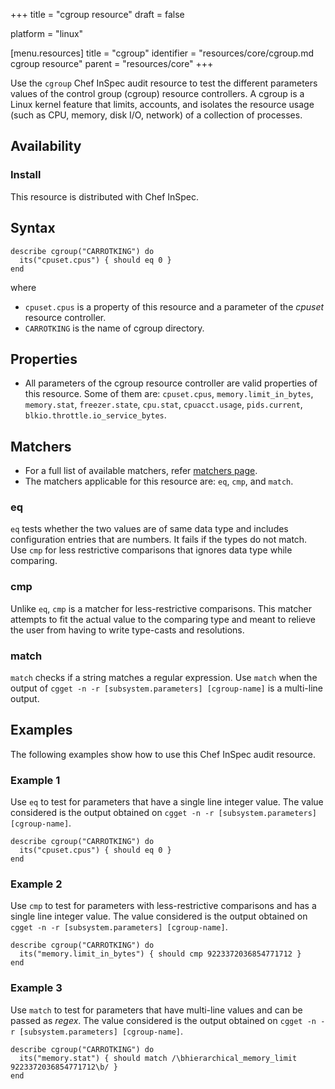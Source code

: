 +++
title = "cgroup resource"
draft = false

platform = "linux"

[menu.resources]
    title = "cgroup"
    identifier = "resources/core/cgroup.md cgroup resource"
    parent = "resources/core"
+++

Use the `cgroup` Chef InSpec audit resource to test the different parameters values of the control group (cgroup) resource controllers. A cgroup is a Linux kernel feature that limits, accounts, and isolates the resource usage (such as CPU, memory, disk I/O, network) of a collection of processes.

## Availability

### Install

This resource is distributed with Chef InSpec.

## Syntax

    describe cgroup("CARROTKING") do
      its("cpuset.cpus") { should eq 0 }
    end
where

- `cpuset.cpus` is a property of this resource and a parameter of the *cpuset* resource controller.
- `CARROTKING` is the name of cgroup directory.

## Properties

- All parameters of the cgroup resource controller are valid properties of this resource. Some of them are: `cpuset.cpus`, `memory.limit_in_bytes`, `memory.stat`, `freezer.state`, `cpu.stat`, `cpuacct.usage`, `pids.current`, `blkio.throttle.io_service_bytes`.

## Matchers

- For a full list of available matchers, refer [matchers page](https://docs.chef.io/inspec/matchers/).
- The matchers applicable for this resource are: `eq`, `cmp`, and `match`.

### eq

`eq` tests whether the two values are of same data type and includes configuration entries that are numbers. It fails if the types do not match. Use `cmp` for less restrictive comparisons that ignores data type while comparing.

### cmp

Unlike `eq`, `cmp` is a matcher for less-restrictive comparisons. This matcher attempts to fit the actual value to the comparing type and meant to relieve the user from having to write type-casts and resolutions.

### match

`match` checks if a string matches a regular expression. Use `match` when the output of `cgget -n -r [subsystem.parameters] [cgroup-name]` is a multi-line output.

## Examples

The following examples show how to use this Chef InSpec audit resource.

### Example 1

Use `eq` to test for parameters that have a single line integer value. The value considered is the output obtained on `cgget -n -r [subsystem.parameters] [cgroup-name]`.

    describe cgroup("CARROTKING") do
      its("cpuset.cpus") { should eq 0 }
    end

### Example 2

Use `cmp` to test for parameters with less-restrictive comparisons and has a single line integer value. The value considered is the output obtained on `cgget -n -r [subsystem.parameters] [cgroup-name]`.

    describe cgroup("CARROTKING") do
      its("memory.limit_in_bytes") { should cmp 9223372036854771712 }
    end

### Example 3

Use `match` to test for parameters that have multi-line values and can be passed as *regex*. The value considered is the output obtained on `cgget -n -r [subsystem.parameters] [cgroup-name]`.

    describe cgroup("CARROTKING") do
      its("memory.stat") { should match /\bhierarchical_memory_limit 9223372036854771712\b/ }
    end
